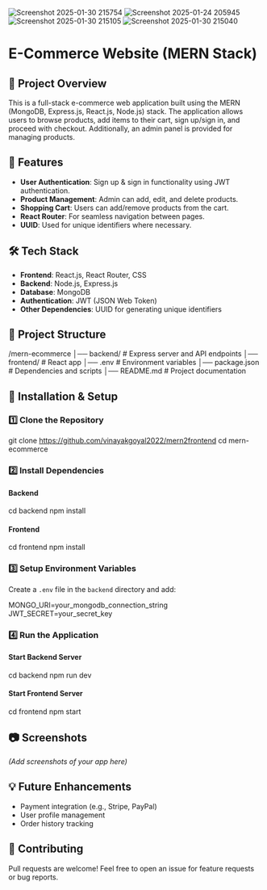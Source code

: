 
![Screenshot 2025-01-30 215754](https://github.com/user-attachments/assets/afe159fe-47f7-4a1b-ae66-1cc5b208266d)
![Screenshot 2025-01-24 205945](https://github.com/user-attachments/assets/3417fc54-5e3b-49f8-b488-42acac093454)
![Screenshot 2025-01-30 215105](https://github.com/user-attachments/assets/0be5485b-7d32-45b0-a52c-ddd5c207c5ba)
![Screenshot 2025-01-30 215040](https://github.com/user-attachments/assets/cbc217d9-147d-44f0-add5-06ff90b7997c)
# E-Commerce Website (MERN Stack)

## 📌 Project Overview

This is a full-stack e-commerce web application built using the MERN (MongoDB, Express.js, React.js, Node.js) stack. The application allows users to browse products, add items to their cart, sign up/sign in, and proceed with checkout. Additionally, an admin panel is provided for managing products.

## 🚀 Features

- **User Authentication**: Sign up & sign in functionality using JWT authentication.
- **Product Management**: Admin can add, edit, and delete products.
- **Shopping Cart**: Users can add/remove products from the cart.
- **React Router**: For seamless navigation between pages.
- **UUID**: Used for unique identifiers where necessary.

## 🛠️ Tech Stack

- **Frontend**: React.js, React Router, CSS
- **Backend**: Node.js, Express.js
- **Database**: MongoDB
- **Authentication**: JWT (JSON Web Token)
- **Other Dependencies**: UUID for generating unique identifiers

## 📂 Project Structure

/mern-ecommerce
│── backend/         # Express server and API endpoints
│── frontend/        # React app
│── .env            # Environment variables
│── package.json    # Dependencies and scripts
│── README.md       # Project documentation

## 🔧 Installation & Setup

### 1️⃣ Clone the Repository

git clone https://github.com/vinayakgoyal2022/mern2frontend
cd mern-ecommerce

### 2️⃣ Install Dependencies

#### Backend
cd backend
npm install

#### Frontend
cd frontend
npm install

### 3️⃣ Setup Environment Variables

Create a `.env` file in the `backend` directory and add:

MONGO_URI=your_mongodb_connection_string
JWT_SECRET=your_secret_key

### 4️⃣ Run the Application

#### Start Backend Server

cd backend
npm run dev

#### Start Frontend Server

cd frontend
npm start

## 📷 Screenshots

*(Add screenshots of your app here)*

## 💡 Future Enhancements

- Payment integration (e.g., Stripe, PayPal)
- User profile management
- Order history tracking

## 🤝 Contributing

Pull requests are welcome! Feel free to open an issue for feature requests or bug reports.

